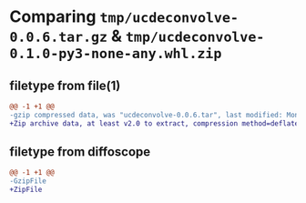 # Comparing `tmp/ucdeconvolve-0.0.6.tar.gz` & `tmp/ucdeconvolve-0.1.0-py3-none-any.whl.zip`

## filetype from file(1)

```diff
@@ -1 +1 @@
-gzip compressed data, was "ucdeconvolve-0.0.6.tar", last modified: Mon Jan 30 18:05:56 2023, max compression
+Zip archive data, at least v2.0 to extract, compression method=deflate
```

## filetype from diffoscope

```diff
@@ -1 +1 @@
-GzipFile
+ZipFile
```

